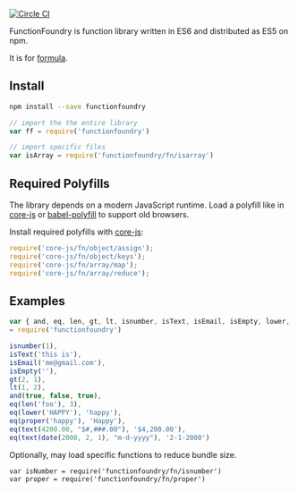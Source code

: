 [![Circle CI](https://circleci.com/gh/WebsiteHQ/functionfoundry.svg?style=svg)](https://circleci.com/gh/WebsiteHQ)

FunctionFoundry is function library written in ES6 and distributed as ES5 on npm.

It is for [formula](https://github.com/WebsiteHQ/formula).

## Install

```sh
npm install --save functionfoundry
```

```js
// import the the entire library
var ff = require('functionfoundry')

// import specific files
var isArray = require('functionfoundry/fn/isarray')
```

## Required Polyfills

The library depends on a modern JavaScript runtime. Load a polyfill like in [core-js](https://github.com/zloirock/core-js#commonjs) or [babel-polyfill](http://babeljs.io/docs/usage/polyfill/) to support old browsers.

Install required polyfills with [core-js](https://github.com/zloirock/core-js):

```js
require('core-js/fn/object/assign');
require('core-js/fn/object/keys');
require('core-js/fn/array/map');
require('core-js/fn/array/reduce');
```

## Examples

```js
var { and, eq, len, gt, lt, isnumber, isText, isEmail, isEmpty, lower, proper, text, date}
= require('functionfoundry')

isnumber(1),
isText('this is'),
isEmail('me@gmail.com'),
isEmpty(''),
gt(2, 1),
lt(1, 2),
and(true, false, true),
eq(len('foo'), 3),
eq(lower('HAPPY'), 'happy'),
eq(proper('happy'), 'Happy'),
eq(text(4200.00, "$#,###.00"), '$4,200.00'),
eq(text(date(2000, 2, 1), "m-d-yyyy"), '2-1-2000')
```

Optionally, may load specific functions to reduce bundle size.

```
var isNumber = require('functionfoundry/fn/isnumber')
var proper = require('functionfoundry/fn/proper')
```
